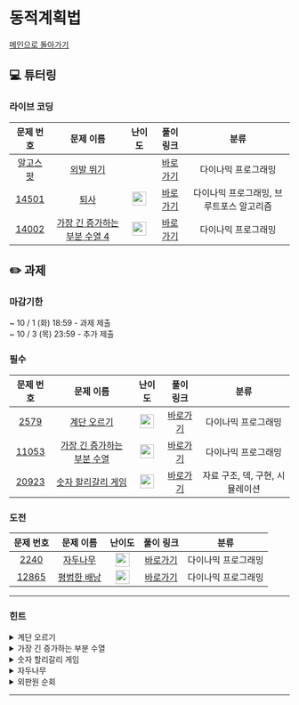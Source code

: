 # 동적계획법
[메인으로 돌아가기](https://github.com/Altu-Bitu-7/Notice) 
## 💻 튜터링 
### 라이브 코딩
| 문제 번호 | 문제 이름 | 난이도 | 풀이 링크 | 분류 |
| :-: | :-: | :-: | :-: | :-: |
| [알고스팟](https://algospot.com/judge/problem/read/JUMPGAME) | [외발 뛰기](https://algospot.com/judge/problem/read/JUMPGAME) |  | [바로가기](https://github.com/Altu-Bitu-7/Notice/blob/main/07_동적_계획법/라이브코딩/외발뛰기.cpp) | 다이나믹 프로그래밍 |
| [14501](https://www.acmicpc.net/problem/14501) | [퇴사](https://www.acmicpc.net/problem/14501) | <img height="25px" width="25px" src="https://static.solved.ac/tier_small/8.svg"/> | [바로가기](https://github.com/Altu-Bitu-7/Notice/blob/main/07_동적_계획법/라이브코딩/14501.cpp) | 다이나믹 프로그래밍, 브루트포스 알고리즘 |
| [14002](https://www.acmicpc.net/problem/14002) | [가장 긴 증가하는 부분 수열 4](https://www.acmicpc.net/problem/14002) | <img height="25px" width="25px" src="https://static.solved.ac/tier_small/12.svg"/> | [바로가기](https://github.com/Altu-Bitu-7/Notice/blob/main/07_동적_계획법/라이브코딩/14002.cpp) | 다이나믹 프로그래밍 |
## ✏️ 과제 
### 마감기한
~ 10 / 1 (화) 18:59 - 과제 제출 </br>
~ 10 / 3 (목) 23:59 - 추가 제출 </br>
### 필수
| 문제 번호 | 문제 이름 | 난이도 |                                                                 풀이 링크                                                                  | 분류 |
| :-: | :-: | :-: |:--------------------------------------------------------------------------------------------------------------------------------------:| :-: |
| [2579](https://www.acmicpc.net/problem/2579) | [계단 오르기](https://www.acmicpc.net/problem/2579) | <img height="25px" width="25px" src="https://static.solved.ac/tier_small/8.svg"/> | [바로가기](https://github.com/Altu-Bitu-7/Notice/blob/main/07_%EB%8F%99%EC%A0%81_%EA%B3%84%ED%9A%8D%EB%B2%95/%ED%95%84%EC%88%98/2579.cpp)  | 다이나믹 프로그래밍 |
| [11053](https://www.acmicpc.net/problem/11053) | [가장 긴 증가하는 부분 수열](https://www.acmicpc.net/problem/11053) | <img height="25px" width="25px" src="https://static.solved.ac/tier_small/9.svg"/> | [바로가기](https://github.com/Altu-Bitu-7/Notice/blob/main/07_%EB%8F%99%EC%A0%81_%EA%B3%84%ED%9A%8D%EB%B2%95/%ED%95%84%EC%88%98/11053.cpp) | 다이나믹 프로그래밍 |
| [20923](https://www.acmicpc.net/problem/20923) | [숫자 할리갈리 게임](https://www.acmicpc.net/problem/20923) | <img height="25px" width="25px" src="https://static.solved.ac/tier_small/10.svg"/> | [바로가기](https://github.com/Altu-Bitu-7/Notice/blob/main/07_%EB%8F%99%EC%A0%81_%EA%B3%84%ED%9A%8D%EB%B2%95/%ED%95%84%EC%88%98/20923.cpp) | 자료 구조, 덱, 구현, 시뮬레이션 |
### 도전
| 문제 번호 | 문제 이름 | 난이도 |                                                                 풀이 링크                                                                  | 분류 |
| :-: | :-: | :-: |:--------------------------------------------------------------------------------------------------------------------------------------:| :-: |
| [2240](https://www.acmicpc.net/problem/2240) | [자두나무](https://www.acmicpc.net/problem/2240) | <img height="25px" width="25px" src="https://static.solved.ac/tier_small/11.svg"/> | [바로가기](https://github.com/Altu-Bitu-7/Notice/blob/main/07_%EB%8F%99%EC%A0%81_%EA%B3%84%ED%9A%8D%EB%B2%95/%EB%8F%84%EC%A0%84/2240.cpp)  | 다이나믹 프로그래밍 |
| [12865](https://www.acmicpc.net/problem/12865) | [평범한 배낭](https://www.acmicpc.net/problem/12865) | <img height="25px" width="25px" src="https://static.solved.ac/tier_small/11.svg"/> | [바로가기](https://github.com/Altu-Bitu-7/Notice/blob/main/07_%EB%8F%99%EC%A0%81_%EA%B3%84%ED%9A%8D%EB%B2%95/%EB%8F%84%EC%A0%84/12865.cpp) | 다이나믹 프로그래밍 |
---
 ### 힌트
<details><summary>계단 오르기</summary><div markdown="1">&nbsp;&nbsp;&nbsp;&nbsp;마지막 계단을 밟는 경우는 2가지가 있습니다. 2가지 경우를 잘 고려해보세요.</div></details>
<details><summary>가장 긴 증가하는 부분 수열</summary><div markdown="1">&nbsp;&nbsp;&nbsp;&nbsp;(dp[i] = 리스트의 i번째)를 마지막 값으로 가지는 가장 긴 부분 수열의 길이</div></details>
<details><summary>숫자 할리갈리 게임</summary><div markdown="1">&nbsp;&nbsp;&nbsp;&nbsp;카드를 어떤 자료구조로 관리하면 좋을까요? 게임을 반복해서 진행하네요. 함수화를 통해 효율적으로 코드를 작성할 수 있을 것 같아요! 덱이 비어있는 경우에 주의하세요!</div></details>
<details><summary>자두나무</summary><div markdown="1">&nbsp;&nbsp;&nbsp;&nbsp;초마다 자두를 먹을 수 있는 조건과 먹을 수 없는 조건을 생각해보면 좋을 것 같습니다!</div></details>
<details><summary>외판원 순회</summary><div markdown="1">&nbsp;&nbsp;&nbsp;&nbsp;방문한 도시를 배열로 저장하게 되면 메모리초과가 나게 됩니다. 방문한 도시를 어떻게 저장하면 좋을까요?</div></details>

---